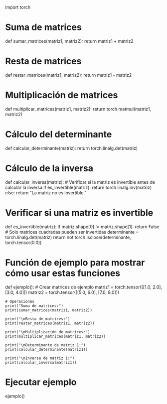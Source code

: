 import torch

# Suma de matrices
def sumar_matrices(matriz1, matriz2):
    return matriz1 + matriz2

# Resta de matrices
def restar_matrices(matriz1, matriz2):
    return matriz1 - matriz2

# Multiplicación de matrices
def multiplicar_matrices(matriz1, matriz2):
    return torch.matmul(matriz1, matriz2)

# Cálculo del determinante
def calcular_determinante(matriz):
    return torch.linalg.det(matriz)

# Cálculo de la inversa
def calcular_inversa(matriz):
    # Verificar si la matriz es invertible antes de calcular la inversa
    if es_invertible(matriz):
        return torch.linalg.inv(matriz)
    else:
        return "La matriz no es invertible."

# Verificar si una matriz es invertible
def es_invertible(matriz):
    if matriz.shape[0] != matriz.shape[1]:
        return False  # Solo matrices cuadradas pueden ser invertidas
    determinante = torch.linalg.det(matriz)
    return not torch.isclose(determinante, torch.tensor(0.0))

# Función de ejemplo para mostrar cómo usar estas funciones
def ejemplo():
    # Crear matrices de ejemplo
    matriz1 = torch.tensor([[1.0, 2.0], [3.0, 4.0]])
    matriz2 = torch.tensor([[5.0, 6.0], [7.0, 8.0]])

    # Operaciones
    print("Suma de matrices:")
    print(sumar_matrices(matriz1, matriz2))

    print("\nResta de matrices:")
    print(restar_matrices(matriz1, matriz2))

    print("\nMultiplicación de matrices:")
    print(multiplicar_matrices(matriz1, matriz2))

    print("\nDeterminante de matriz 1:")
    print(calcular_determinante(matriz1))

    print("\nInversa de matriz 1:")
    print(calcular_inversa(matriz1))

# Ejecutar ejemplo
ejemplo()
